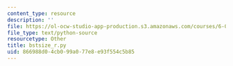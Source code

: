 ```yaml
---
content_type: resource
description: ''
file: https://ol-ocw-studio-app-production.s3.amazonaws.com/courses/6-006-introduction-to-algorithms-fall-2011/866988d04cb099a077e8e93f554c5b85_bstsize_r.py
file_type: text/python-source
resourcetype: Other
title: bstsize_r.py
uid: 866988d0-4cb0-99a0-77e8-e93f554c5b85
---
```

